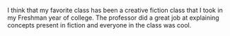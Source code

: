 I think that my favorite class has been a creative fiction class that I took in my Freshman year of college. The professor did a great job at explaining concepts present in fiction and everyone in the class was cool.